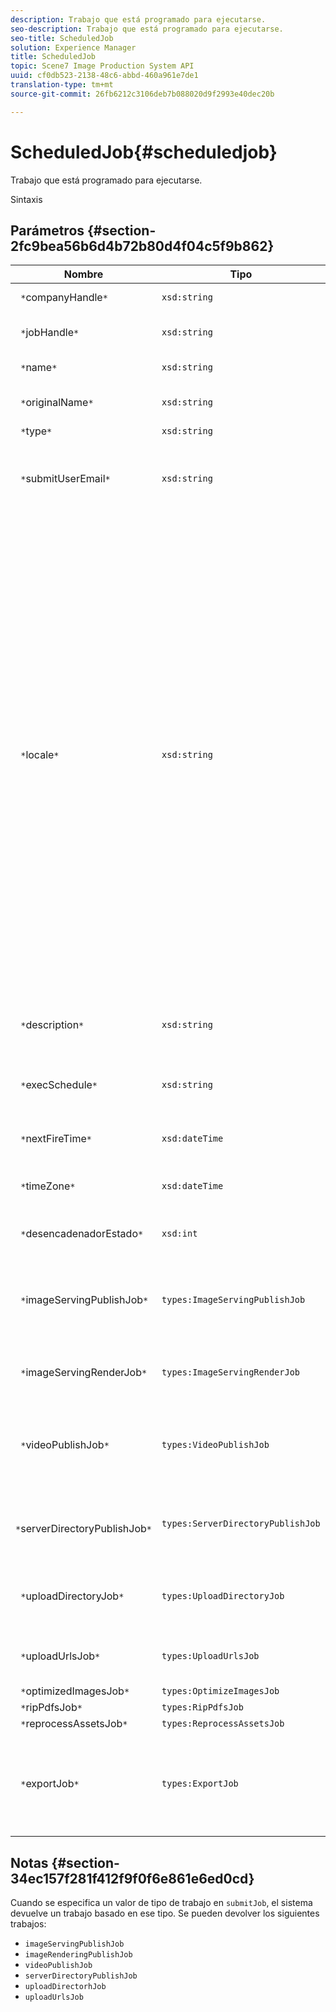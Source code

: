 ```yaml
---
description: Trabajo que está programado para ejecutarse.
seo-description: Trabajo que está programado para ejecutarse.
seo-title: ScheduledJob
solution: Experience Manager
title: ScheduledJob
topic: Scene7 Image Production System API
uuid: cf0db523-2138-48c6-abbd-460a961e7de1
translation-type: tm+mt
source-git-commit: 26fb6212c3106deb7b088020d9f2993e40dec20b

---
```



# ScheduledJob{#scheduledjob}

Trabajo que está programado para ejecutarse.

Sintaxis

## Parámetros {#section-2fc9bea56b6d4b72b80d4f04c5f9b862}

| Nombre | Tipo | Descripción |
|---|---|---|
| ` *`companyHandle`*` | `xsd:string` | Identificador de Compañía. |
| ` *`jobHandle`*` | `xsd:string` | Identificador de trabajo programado. |
| ` *`name`*` | `xsd:string` | Nombre de trabajo. |
| ` *`originalName`*` | `xsd:string` | Nombre original del trabajo programado. |
| ` *`type`*` | `xsd:string` | Tipo de trabajo. |
| ` *`submitUserEmail`*` | `xsd:string` | La dirección de correo electrónico del usuario que programó el trabajo. |
| ` *`locale`*` | `xsd:string` | La configuración regional que se utilizará para los detalles del registro de trabajos y la localización por correo electrónico. Las configuraciones regionales se especifican como `<language_code>[- <country_code>]`, donde el código de idioma es un código de dos letras en minúscula según lo especificado por ISO-639, y el código de país opcional es un código de dos letras en mayúsculas según lo especificado por ISO-3166. Por ejemplo, la cadena de configuración regional para inglés (Estados Unidos) sería: `en-US`. |
| ` *`description`*` | `xsd:string` | Descripción del trabajo tal como se especificó originalmente en `submitJob`. |
| ` *`execSchedule`*` | `xsd:string` | Cuándo se programó la ejecución del trabajo. |
| ` *`nextFireTime`*` | `xsd:dateTime` | Fecha, hora y zona horaria en que se activará el trabajo. |
| ` *`timeZone`*` | `xsd:dateTime` | Huso horario del trabajo programado. |
| ` *`desencadenadorEstado`*` | `xsd:int` | Opción del estado desencadenador del trabajo. |
| ` *`imageServingPublishJob`*` | `types:ImageServingPublishJob` | Detalles del trabajo de un trabajo de publicación de servicio de imágenes. |
| ` *`imageServingRenderJob`*` | `types:ImageServingRenderJob` | Detalles del trabajo de un trabajo de procesamiento de imágenes. |
| ` *`videoPublishJob`*` | `types:VideoPublishJob` | Detalles del trabajo de un trabajo de publicación de vídeo. Consulte [VideoPublishJob](https://marketing.adobe.com/resources/help/en_US/s7/ips_api/types/r_scheduled_job.html). |
| ` *`serverDirectoryPublishJob`*` | `types:ServerDirectoryPublishJob` | Detalles del trabajo de un trabajo de publicación de directorio de servidor. |
| ` *`uploadDirectoryJob`*` | `types:UploadDirectoryJob` | Detalles del trabajo de un trabajo de directorio de carga. |
| ` *`uploadUrlsJob`*` | `types:UploadUrlsJob` | Detalles del trabajo de un trabajo de URL de carga. |
| ` *`optimizedImagesJob`*` | `types:OptimizeImagesJob` |  |
| ` *`ripPdfsJob`*` | `types:RipPdfsJob` |  |
| ` *`reprocessAssetsJob`*` | `types:ReprocessAssetsJob` |  |
| ` *`exportJob`*` | `types:ExportJob` | Permitir la exportación autorizada de archivos cargados anteriormente. Consulte Trabajo [de exportación](https://marketing.adobe.com/resources/help/en_US/s7/ips_api/types/r_scheduled_job.html). |

## Notas {#section-34ec157f281f412f9f0f6e861e6ed0cd}

Cuando se especifica un valor de tipo de trabajo en `submitJob`, el sistema devuelve un trabajo basado en ese tipo. Se pueden devolver los siguientes trabajos:

* `imageServingPublishJob`
* `imageRenderingPublishJob`
* `videoPublishJob`
* `serverDirectoryPublishJob`
* `uploadDirectorhJob`
* `uploadUrlsJob`

